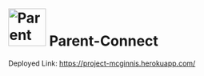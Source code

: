 # <img src="/public/assets/cornerBot.png" alt="Parent Connect" width="75"/> Parent-Connect

Deployed Link: https://project-mcginnis.herokuapp.com/

